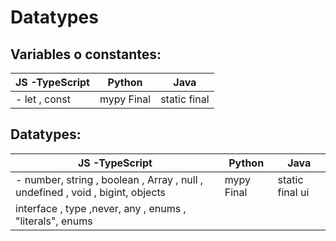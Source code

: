 # Datatypes
## Variables o constantes:
|JS -TypeScript  |Python  |Java  |
|--|--|--|
|- let , const|mypy Final  | static final 

## Datatypes:
|JS -TypeScript  |Python  |Java  |
|--|--|--|
|- number, string , boolean , Array , null , undefined , void , bigint, objects |mypy Final  | static final ui|
|interface , type ,never, any , enums , "literals", enums  | |



<!--stackedit_data:
eyJoaXN0b3J5IjpbLTEzMjcxNTE4NDksMTE2NDU2MDQwMSwyMD
A1OTI4NDMsLTE3NTIwODY3NDUsNDAxMjg1MTE1LC03OTAxODk3
NzEsLTExNTczMzMxMjksLTEyMDQ0Mjg2MzksMTYxOTkzNTIzXX
0=
-->
